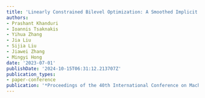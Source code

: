 ```yaml
---
title: 'Linearly Constrained Bilevel Optimization: A Smoothed Implicit Gradient Approach'
authors:
- Prashant Khanduri
- Ioannis Tsaknakis
- Yihua Zhang
- Jia Liu
- Sijia Liu
- Jiawei Zhang
- Mingyi Hong
date: '2023-07-01'
publishDate: '2024-10-15T06:31:12.213707Z'
publication_types:
- paper-conference
publication: '*Proceedings of the 40th International Conference on Machine Learning*'
---
```

